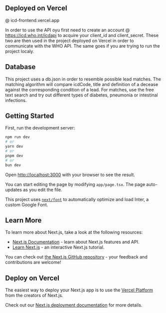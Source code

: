## Deployed on Vercel

@ icd-frontend.vercel.app

In order to use the API oyu first need to create an account @ https://icd.who.int/icdapi to 
acquire your client_id and client_secret. These two are then used in the project deployed on
Vercel in order to communicate with the WHO API. The same goes if you are trying to run the
project localy.

## Database

This project uses a db.json in order to resemble possible lead matches. The matching
algorithm will compare icdCode, title and definition of a decease against the corresponding
condition of a lead. For matches, use the free text search and try out different types of
diabetes, pneumonia or intestinal infections.

## Getting Started

First, run the development server:

```bash
npm run dev
# or
yarn dev
# or
pnpm dev
# or
bun dev
```

Open [http://localhost:3000](http://localhost:3000) with your browser to see the result.

You can start editing the page by modifying `app/page.tsx`. The page auto-updates as you edit the file.

This project uses [`next/font`](https://nextjs.org/docs/basic-features/font-optimization) to automatically optimize and load Inter, a custom Google Font.

## Learn More

To learn more about Next.js, take a look at the following resources:

- [Next.js Documentation](https://nextjs.org/docs) - learn about Next.js features and API.
- [Learn Next.js](https://nextjs.org/learn) - an interactive Next.js tutorial.

You can check out [the Next.js GitHub repository](https://github.com/vercel/next.js/) - your feedback and contributions are welcome!

## Deploy on Vercel

The easiest way to deploy your Next.js app is to use the [Vercel Platform](https://vercel.com/new?utm_medium=default-template&filter=next.js&utm_source=create-next-app&utm_campaign=create-next-app-readme) from the creators of Next.js.

Check out our [Next.js deployment documentation](https://nextjs.org/docs/deployment) for more details.
